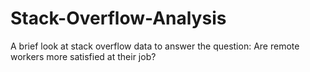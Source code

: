 # Stack-Overflow-Analysis
A brief look at stack overflow data to answer the question: Are remote workers more satisfied at their job?
